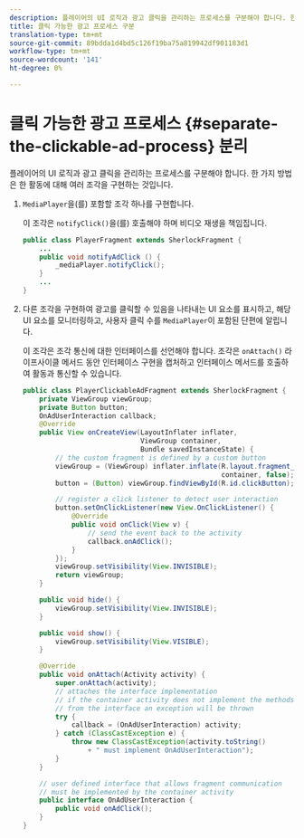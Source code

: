 ```yaml
---
description: 플레이어의 UI 로직과 광고 클릭을 관리하는 프로세스를 구분해야 합니다. 한 가지 방법은 한 활동에 대해 여러 조각을 구현하는 것입니다.
title: 클릭 가능한 광고 프로세스 구분
translation-type: tm+mt
source-git-commit: 89bdda1d4bd5c126f19ba75a819942df901183d1
workflow-type: tm+mt
source-wordcount: '141'
ht-degree: 0%

---
```



# 클릭 가능한 광고 프로세스 {#separate-the-clickable-ad-process} 분리

플레이어의 UI 로직과 광고 클릭을 관리하는 프로세스를 구분해야 합니다. 한 가지 방법은 한 활동에 대해 여러 조각을 구현하는 것입니다.

1. `MediaPlayer`을(를) 포함할 조각 하나를 구현합니다.

   이 조각은 `notifyClick()`을(를) 호출해야 하며 비디오 재생을 책임집니다.

   ```java
   public class PlayerFragment extends SherlockFragment { 
       ... 
       public void notifyAdClick () { 
           _mediaPlayer.notifyClick(); 
       } 
       ... 
   } 
   ```

1. 다른 조각을 구현하여 광고를 클릭할 수 있음을 나타내는 UI 요소를 표시하고, 해당 UI 요소를 모니터링하고, 사용자 클릭 수를 `MediaPlayer`이 포함된 단편에 알립니다.

   이 조각은 조각 통신에 대한 인터페이스를 선언해야 합니다. 조각은 `onAttach()` 라이프사이클 메서드 동안 인터페이스 구현을 캡처하고 인터페이스 메서드를 호출하여 활동과 통신할 수 있습니다.

   ```java
   public class PlayerClickableAdFragment extends SherlockFragment { 
       private ViewGroup viewGroup; 
       private Button button; 
       OnAdUserInteraction callback; 
       @Override 
       public View onCreateView(LayoutInflater inflater,  
                                ViewGroup container,  
                                Bundle savedInstanceState) { 
           // the custom fragment is defined by a custom button 
           viewGroup = (ViewGroup) inflater.inflate(R.layout.fragment_player_clickable_ad,  
                                                    container, false); 
           button = (Button) viewGroup.findViewById(R.id.clickButton); 
   
           // register a click listener to detect user interaction 
           button.setOnClickListener(new View.OnClickListener() { 
               @Override 
               public void onClick(View v) { 
                   // send the event back to the activity 
                   callback.onAdClick(); 
               } 
           }); 
           viewGroup.setVisibility(View.INVISIBLE); 
           return viewGroup; 
       } 
   
       public void hide() { 
           viewGroup.setVisibility(View.INVISIBLE); 
       } 
   
       public void show() { 
           viewGroup.setVisibility(View.VISIBLE);     
       } 
   
       @Override 
       public void onAttach(Activity activity) { 
           super.onAttach(activity); 
           // attaches the interface implementation 
           // if the container activity does not implement the methods  
           // from the interface an exception will be thrown 
           try { 
               callback = (OnAdUserInteraction) activity; 
           } catch (ClassCastException e) { 
               throw new ClassCastException(activity.toString() 
                   + " must implement OnAdUserInteraction"); 
           }     
       } 
   
       // user defined interface that allows fragment communication 
       // must be implemented by the container activity 
       public interface OnAdUserInteraction { 
           public void onAdClick(); 
       } 
   } 
   ```
